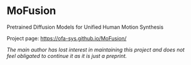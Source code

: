 # MoFusion
Pretrained Diffusion Models for Unified Human Motion Synthesis

Project page: https://ofa-sys.github.io/MoFusion/

*The main author has lost interest in maintaining this project and does not feel obligated to continue it as it is just a preprint.*
